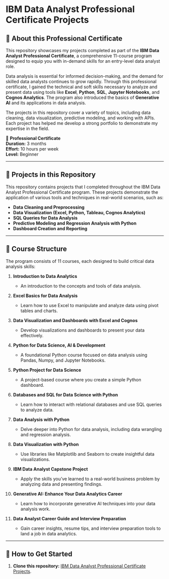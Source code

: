# IBM Data Analyst Professional Certificate Projects

## 📍 About this Professional Certificate

This repository showcases my projects completed as part of the **IBM Data Analyst Professional Certificate**, a comprehensive 11-course program designed to equip you with in-demand skills for an entry-level data analyst role. 

Data analysis is essential for informed decision-making, and the demand for skilled data analysts continues to grow rapidly. Through this professional certificate, I gained the technical and soft skills necessary to analyze and present data using tools like **Excel**, **Python**, **SQL**, **Jupyter Notebooks**, and **Cognos Analytics**. The program also introduced the basics of **Generative AI** and its applications in data analysis.

The projects in this repository cover a variety of topics, including data cleaning, data visualization, predictive modeling, and working with APIs. Each project has helped me develop a strong portfolio to demonstrate my expertise in the field.

🥇 **Professional Certificate**  
**Duration:** 3 months  
**Effort:** 10 hours per week  
**Level:** Beginner

---

## 🧰 Projects in this Repository

This repository contains projects that I completed throughout the IBM Data Analyst Professional Certificate program. These projects demonstrate the application of various tools and techniques in real-world scenarios, such as:

- **Data Cleaning and Preprocessing**  
- **Data Visualization (Excel, Python, Tableau, Cognos Analytics)**  
- **SQL Queries for Data Analysis**  
- **Predictive Modeling and Regression Analysis with Python**  
- **Dashboard Creation and Reporting**  

---

## 📙 Course Structure

The program consists of 11 courses, each designed to build critical data analysis skills:

1. **Introduction to Data Analytics**  
   - An introduction to the concepts and tools of data analysis.

2. **Excel Basics for Data Analysis**  
   - Learn how to use Excel to manipulate and analyze data using pivot tables and charts.

3. **Data Visualization and Dashboards with Excel and Cognos**  
   - Develop visualizations and dashboards to present your data effectively.

4. **Python for Data Science, AI & Development**  
   - A foundational Python course focused on data analysis using Pandas, Numpy, and Jupyter Notebooks.

5. **Python Project for Data Science**  
   - A project-based course where you create a simple Python dashboard.

6. **Databases and SQL for Data Science with Python**  
   - Learn how to interact with relational databases and use SQL queries to analyze data.

7. **Data Analysis with Python**  
   - Delve deeper into Python for data analysis, including data wrangling and regression analysis.

8. **Data Visualization with Python**  
   - Use libraries like Matplotlib and Seaborn to create insightful data visualizations.

9. **IBM Data Analyst Capstone Project**  
   - Apply the skills you’ve learned to a real-world business problem by analyzing data and presenting findings.

10. **Generative AI: Enhance Your Data Analytics Career**  
    - Learn how to incorporate generative AI techniques into your data analysis work.

11. **Data Analyst Career Guide and Interview Preparation**  
    - Gain career insights, resume tips, and interview preparation tools to land a job in data analytics.

---

## 🚀 How to Get Started

1. **Clone this repository:**
   [IBM Data Analyst Professional Certificate Projects](https://github.com/iremselenyoldas/IBM-Data-Analyst-Professional-Certificate).
 
